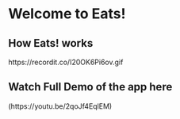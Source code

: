 <h1> Welcome to Eats! </h1>

<h2> How Eats! works </h2>
<!-- <img src="https://recordit.co/I20OK6Pi6o.gif" width=1400><br> -->
https://recordit.co/I20OK6Pi6ov.gif

<h2> Watch Full Demo of the app here </h2>
(https://youtu.be/2qoJf4EqlEM)
